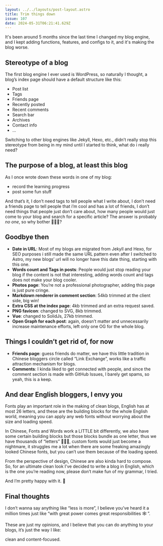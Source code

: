 ```yaml
---
layout: ../../layouts/post-layout.astro
title: Trim things down
issue: 107
date: 2024-05-31T06:21:41.629Z
---
```


It's been around 5 months since the last time I changed my blog engine, and I kept adding functions, features, and configs to it, and it's making the blog worse.

## Stereotype of a blog

The first blog engine I ever used is WordPress, so naturally I thought, a blog’s index page should have a default structure like this:

- Post list
- Tags
- Friends page
- Recently posted
- Recent comments
- Search bar
- Archives
- Contact info
- ...

Switching to other blog engines like Jekyll, Hexo, etc., didn’t really stop this stereotype from being in my mind until I started to think, what do i really need?

## The purpose of a blog, at least this blog

As I once wrote down these words in one of my blog:

- record the learning progress
- post some fun stuff

And that’s it, I don’t need tags to tell people what I write about, I don’t need a friends page to tell people that i’m cool and has a lot of friends, I don’t need things that people just don’t care about,  how many people would just come to your blog and search for a specific article? The answer is probably *no one*, so why bother 🤷🏻‍♂️?

## Goodbye then

- **Date in URL**: Most of my blogs are migrated from Jekyll and Hexo, for SEO purposes i still made the same URL pattern even after I switched to Astro, my new blogs’ url will no longer have this date thing, starting with this one.
- **Words count and Tags in posts**: People would just stop reading your blog if the content is not that interesting, adding words count and tags does not make your blog cooler.
- **Photos page**: You’re not a professional photographer, adding this page is just pure cringe.
- **Markdown renderer in comment section**: 54kb trimmed at the client side, big win!
- **Extra CSS at the index page**: 4kb trimmed and an extra request saved.
- **PNG favicon**: changed to SVG, 8kb trimmed.
- **Vue**: changed to SolidJs, 27kb trimmed.
- **Open Graph for each post**: again, doesn’t matter and unnecessarily increase maintenance efforts, left only one OG for the whole blog.

## Things I couldn’t get rid of, for now

- **Friends page**: guess friends do matter, we have this little tradition in Chinese bloggers circle called “Link Exchange”, works like a traffic attraction mechanism for blogs.
- **Comments**: I kinda liked to get connected with people, and since the comment section is made with GitHub Issues, I barely get spams, so yeah, this is a keep.

## And dear English bloggers, I envy you

Fonts play an important role in the making of clean blogs, English has at most 26 letters, and these are the building blocks for the whole English world, meaning you can apply any web fonts without worrying about the size and loading speed.

In Chinese, Fonts and Words work a LITTLE bit differently, we also have some certain building blocks but those blocks bundle as one letter, thus we have thousands of “letters” 🤷🏻‍♂️, custom fonts would just become a nightmare, it struggles me a lot when there are some freaking amazingly looked Chinese fonts, but you can’t use them because of the loading speed.

From the perspective of design, Chinese are also kinda hard to compose. So, for an ultimate clean look I’ve decided to write a blog in English, which is the one you’re reading now, please don’t make fun of my grammar, I tried.

And I’m pretty happy with it. 👻

## Final thoughts

I don’t wanna say anything like “less is more”, I believe you’ve heard it a million times just like “with great power comes great responsibilities 🕸 ”.

These are just my opinions, and I believe that you can do anything to your blogs, it’s just the way I like:

clean and content-focused.
